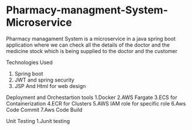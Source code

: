 # Pharmacy-managment-System-Microservice
Pharmacy managament System is a microservice in a java spring boot application where we can check all the details of the doctor and the medicine stock which is being supplied to the doctor and the customer

Technologies Used
 1. Spring boot
 2. JWT and spring security
 3. JSP And Html for web design

Deployment and Orchestartion tools
 1.Docker
 2.AWS Fargate
 3.ECS for Containerization
 4.ECR for Clusters
 5.AWS IAM role for specific role
 6.Aws Code Commit
 7.Aws Code Build

Unit Testing
 1.Junit testing


